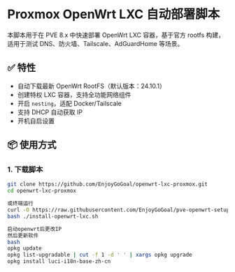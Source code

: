 # Proxmox OpenWrt LXC 自动部署脚本

本脚本用于在 PVE 8.x 中快速部署 OpenWrt LXC 容器，基于官方 rootfs 构建，适用于测试 DNS、防火墙、Tailscale、AdGuardHome 等场景。

## ✅ 特性

- 自动下载最新 OpenWrt RootFS（默认版本：24.10.1）
- 创建特权 LXC 容器，支持全功能网络组件
- 开启 `nesting`，适配 Docker/Tailscale
- 支持 DHCP 自动获取 IP
- 开机自启设置

## 📦 使用方式

### 1. 下载脚本

```bash
git clone https://github.com/EnjoyGoGoal/openwrt-lxc-proxmox.git
cd openwrt-lxc-proxmox

或终端运行
curl -O https://raw.githubusercontent.com/EnjoyGoGoal/pve-openwrt-setup/main/install-openwrt-lxc.sh
bash ./install-openwrt-lxc.sh

启动openwrt后更改IP
然后更新软件
bash
opkg update
opkg list-upgradable | cut -f 1 -d ' ' | xargs opkg upgrade
opkg install luci-i18n-base-zh-cn
